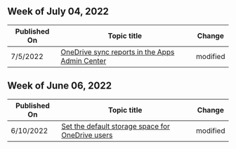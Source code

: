 <!-- This file is generated automatically each week. Changes made to this file will be overwritten.-->



## Week of July 04, 2022


| Published On |Topic title | Change |
|------|------------|--------|
| 7/5/2022 | [OneDrive sync reports in the Apps Admin Center](/OneDrive/sync-health) | modified |


## Week of June 06, 2022


| Published On |Topic title | Change |
|------|------------|--------|
| 6/10/2022 | [Set the default storage space for OneDrive users](/OneDrive/set-default-storage-space) | modified |
